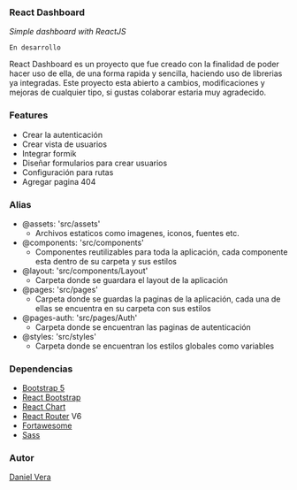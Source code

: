 ### React Dashboard

*Simple dashboard with ReactJS*

```
En desarrollo
```

React Dashboard es un proyecto que fue creado con la finalidad de poder hacer uso de ella, de una forma rapida y sencilla, haciendo uso de librerias ya integradas. Este proyecto esta abierto a cambios, modificaciones y mejoras de cualquier tipo, si gustas colaborar estaria muy agradecido.

### **Features**

- Crear la autenticación
- Crear vista de usuarios
- Integrar formik
- Diseñar formularios para crear usuarios
- Configuración para rutas
- Agregar pagina 404

### Alias

- @assets: 'src/assets'
    - Archivos estaticos como imagenes, iconos, fuentes etc.
- @components: 'src/components'
    - Componentes reutilizables para toda la aplicación, cada componente esta dentro de su carpeta y sus estilos
- @layout: 'src/components/Layout'
    - Carpeta donde se guardara el layout de la aplicación
- @pages: 'src/pages'
    - Carpeta donde se guardas la paginas de la aplicación, cada una de ellas se encuentra en su carpeta con sus estilos
- @pages-auth: 'src/pages/Auth'
    - Carpeta donde se encuentran las paginas de autenticación
- @styles: 'src/styles'
    - Carpeta donde se encuentran los estilos globales como variables

### Dependencias

- [Bootstrap 5](https://getbootstrap.com/docs/5.0/getting-started/download/)
- [React Bootstrap](https://react-bootstrap.github.io/)
- [React Chart](https://github.com/reactchartjs/react-chartjs-2)
- [React Router](https://reactrouter.com/) V6
- [Fortawesome](https://fontawesome.com/v5.15/how-to-use/on-the-web/using-with/react)
- [Sass](https://www.npmjs.com/package/sass)

### Autor

[Daniel Vera](https://instagram.com/_davadev)
